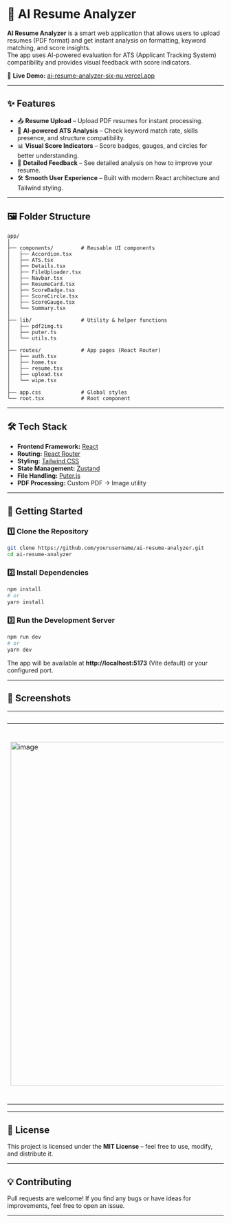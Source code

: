 # 📄 AI Resume Analyzer

**AI Resume Analyzer** is a smart web application that allows users to upload resumes (PDF format) and get instant analysis on formatting, keyword matching, and score insights.  
The app uses AI-powered evaluation for ATS (Applicant Tracking System) compatibility and provides visual feedback with score indicators.

🔗 **Live Demo:** [ai-resume-analyzer-six-nu.vercel.app](https://ai-resume-analyzer-six-nu.vercel.app/)

---

## ✨ Features

- 📤 **Resume Upload** – Upload PDF resumes for instant processing.
- 🧠 **AI-powered ATS Analysis** – Check keyword match rate, skills presence, and structure compatibility.
- 📊 **Visual Score Indicators** – Score badges, gauges, and circles for better understanding.
- 📜 **Detailed Feedback** – See detailed analysis on how to improve your resume.
- 🛠 **Smooth User Experience** – Built with modern React architecture and Tailwind styling.

---

## 🖼 Folder Structure

```
app/
│
├── components/         # Reusable UI components
│   ├── Accordion.tsx
│   ├── ATS.tsx
│   ├── Details.tsx
│   ├── FileUploader.tsx
│   ├── Navbar.tsx
│   ├── ResumeCard.tsx
│   ├── ScoreBadge.tsx
│   ├── ScoreCircle.tsx
│   ├── ScoreGauge.tsx
│   └── Summary.tsx
│
├── lib/                # Utility & helper functions
│   ├── pdf2img.ts
│   ├── puter.ts
│   └── utils.ts
│
├── routes/             # App pages (React Router)
│   ├── auth.tsx
│   ├── home.tsx
│   ├── resume.tsx
│   ├── upload.tsx
│   └── wipe.tsx
│
├── app.css             # Global styles
└── root.tsx            # Root component
```

---

## 🛠 Tech Stack

- **Frontend Framework:** [React](https://reactjs.org/)
- **Routing:** [React Router](https://reactrouter.com/)
- **Styling:** [Tailwind CSS](https://tailwindcss.com/)
- **State Management:** [Zustand](https://zustand-demo.pmnd.rs/)
- **File Handling:** [Puter.js](https://puter.com/)
- **PDF Processing:** Custom PDF → Image utility

---

## 🚀 Getting Started

### 1️⃣ Clone the Repository
```bash
git clone https://github.com/yourusername/ai-resume-analyzer.git
cd ai-resume-analyzer
```

### 2️⃣ Install Dependencies
```bash
npm install
# or
yarn install
```

### 3️⃣ Run the Development Server
```bash
npm run dev
# or
yarn dev
```

The app will be available at **http://localhost:5173** (Vite default) or your configured port.

---

## 📸 Screenshots

| Resume Upload | ATS Score | Detailed Feedback |
|---------------|-----------|-------------------|
| <img width="1317" height="800" alt="image" src="https://github.com/user-attachments/assets/47868f01-bf60-4c6d-b395-19c95c5be44e" /> | <img width="1898" height="879" alt="image" src="https://github.com/user-attachments/assets/b42b87f9-88f7-4835-be8e-9fd2fdc5244f" /> | <img width="948" height="868" alt="image" src="https://github.com/user-attachments/assets/e687d5a3-1f3a-46c8-bcfe-fe82f40431dd" /> |

---

## 📜 License

This project is licensed under the **MIT License** – feel free to use, modify, and distribute it.

---

## 💡 Contributing

Pull requests are welcome! If you find any bugs or have ideas for improvements, feel free to open an issue.

---
